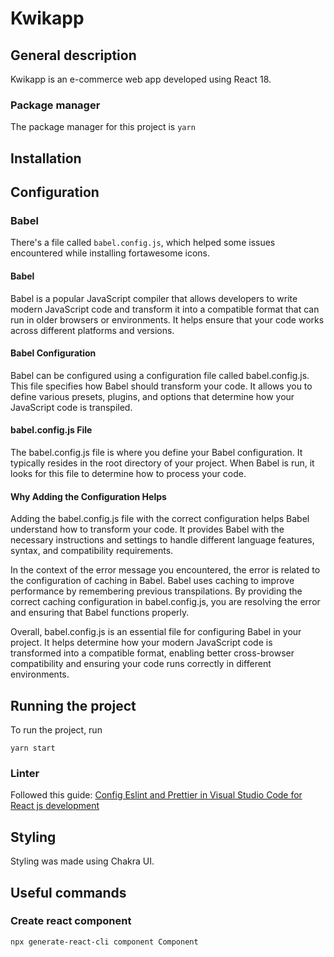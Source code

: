 # Kwikapp

## General description

Kwikapp is an e-commerce web app developed using React 18.

### Package manager

The package manager for this project is ```yarn```

## Installation

## Configuration

### Babel 

There's a file called ```babel.config.js```, which helped some issues encountered while installing fortawesome icons.

#### Babel
Babel is a popular JavaScript compiler that allows developers to write modern JavaScript code and transform it into a compatible format that can run in older browsers or environments. It helps ensure that your code works across different platforms and versions.

#### Babel Configuration
Babel can be configured using a configuration file called babel.config.js. This file specifies how Babel should transform your code. It allows you to define various presets, plugins, and options that determine how your JavaScript code is transpiled.

#### babel.config.js File
The babel.config.js file is where you define your Babel configuration. It typically resides in the root directory of your project. When Babel is run, it looks for this file to determine how to process your code.

#### Why Adding the Configuration Helps
Adding the babel.config.js file with the correct configuration helps Babel understand how to transform your code. It provides Babel with the necessary instructions and settings to handle different language features, syntax, and compatibility requirements.

In the context of the error message you encountered, the error is related to the configuration of caching in Babel. Babel uses caching to improve performance by remembering previous transpilations. By providing the correct caching configuration in babel.config.js, you are resolving the error and ensuring that Babel functions properly.

Overall, babel.config.js is an essential file for configuring Babel in your project. It helps determine how your modern JavaScript code is transformed into a compatible format, enabling better cross-browser compatibility and ensuring your code runs correctly in different environments.

## Running the project

To run the project, run 

```yarn start```

### Linter

Followed this guide: [Config Eslint and Prettier in Visual Studio Code for React js development](https://medium.com/how-to-react/config-eslint-and-prettier-in-visual-studio-code-for-react-js-development-97bb2236b31a)

## Styling

Styling was made using Chakra UI.

## Useful commands

### Create react component

```npx generate-react-cli component Component``` 
